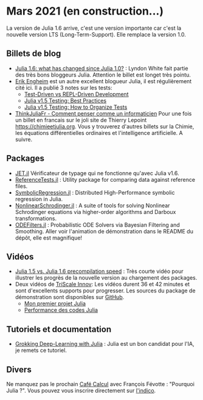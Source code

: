 # Mars 2021  (en construction...)

La version de Julia 1.6 arrive, c'est une version importante car c'est la nouvelle version
LTS (Long-Term-Support). Elle remplace la version 1.0.


## Billets de blog

- [Julia 1.6: what has changed since Julia 1.0?](https://www.oxinabox.net/2021/02/13/Julia-1.6-what-has-changed-since-1.0.html) : Lyndon White fait partie des très bons bloggeurs Julia. Attention le billet est longet très pointu.
- [Erik Engheim](https://erik-engheim.medium.com) est un autre excellent blogueur Julia, il est régulièrement cité ici. Il a publié 3 notes sur les tests:
    * [Test-Driven vs REPL-Driven Development](https://erik-engheim.medium.com/test-driven-vs-repl-driven-development-809d3c7a681)
    * [Julia v1.5 Testing: Best Practices](https://erik-engheim.medium.com/julia-v1-5-testing-best-practices-3ca8780e6336) 
    * [Julia v1.5 Testing: How to Organize Tests](https://medium.com/codex/julia-v1-5-testing-how-to-organize-tests-5f7a76e29038) 
- [ThinkJuliaFr - Comment penser comme un informaticien](https://chimieetjulia.org/e107/news.php?extend.12) Pour une fois un billet en francais sur le joli site de Thierry Lepoint <https://chimieetjulia.org>. Vous y trouverez d'autres billets sur la Chimie, les équations différentielles ordinaires et l'intelligence artificielle. A suivre.

## Packages

- [JET.jl](https://github.com/aviatesk/JET.jl) Vérificateur de typage qui ne fonctionne qu'avec Julia v1.6.
- [ReferenceTests.jl](https://github.com/JuliaTesting/ReferenceTests.jl) : Utility package for comparing data against reference files.
- [SymbolicRegression.jl](https://github.com/MilesCranmer/SymbolicRegression.jl) : Distributed High-Performance symbolic regression in Julia.
- [NonlinearSchrodinger.jl](https://github.com/oashour/NonlinearSchrodinger.jl) : A suite of tools for solving Nonlinear Schrodinger equations via higher-order algorithms and Darboux transformations.
- [ODEFilters.jl](https://github.com/nathanaelbosch/ODEFilters.jl) : Probabilistic ODE Solvers via Bayesian Filtering and Smoothing. Aller voir l'animation de démonstration dans le README du dépôt, elle est magnifique!

## Vidéos

- [Julia 1.5 vs. Julia 1.6 precompilation speed](https://youtu.be/9SHuhIGfVDg) : Très courte vidéo pour illustrer les progrès de la nouvelle version au chargement des packages.
- Deux vidéos de [TriScale Innov](https://www.triscale-innov.com/training/julialang): Les vidéos durent 36 et 42 minutes et sont d'excellents supports pour progresser. Les sources du package de démonstration sont disponibles sur [GitHub](https://github.com/triscale-innov/ScreenCastSpring.jl).
   * [Mon premier projet Julia](https://youtu.be/BLcNv_f75kI)
   * [Performance des codes Julia](https://youtu.be/Hy90EsYlEbc)

## Tutoriels et documentation

- [Grokking Deep-Learning with Julia](https://github.com/deepaksuresh/Grokking-Deep-Learning-with-Julia) : Julia est un bon candidat pour l'IA, je remets ce tutoriel.

## Divers

Ne manquez pas le prochain [Café Calcul](https://calcul.math.cnrs.fr) avec François Févotte : "Pourquoi Julia ?". Vous pouvez vous inscrire directement sur [l'indico](https://indico.mathrice.fr/event/253/).
